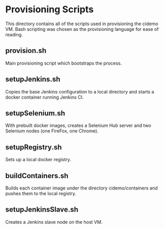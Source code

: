 # Provisioning Scripts

This directory contains all of the scripts used in provisioning the cidemo VM.  Bash scripting was chosen as the provisioning language for ease of reading.

## provision.sh
Main provisioning script which bootstraps the process.

## setupJenkins.sh
Copies the base Jenkins configuration to a local directory and starts a docker container running Jenkins CI.

## setupSelenium.sh
With prebuilt docker images, creates a Selenium Hub server and two Selenium nodes (one FireFox, one Chrome).

## setupRegistry.sh
Sets up a local docker registry.

## buildContainers.sh
Builds each container image under the directory cidemo/containers and pushes them to the local registry.

## setupJenkinsSlave.sh
Creates a Jenkins slave node on the host VM.
